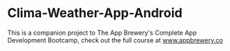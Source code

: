 # Clima-Weather-App-Android

This is a companion project to The App Brewery's Complete App Development Bootcamp, check out the full course at www.appbrewery.co
